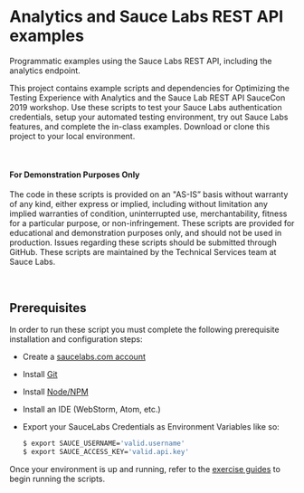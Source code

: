 # Analytics and Sauce Labs REST API examples
Programmatic examples using the Sauce Labs REST API, including the analytics endpoint.

This project contains example scripts and dependencies for Optimizing the Testing Experience with Analytics and the Sauce Lab REST API SauceCon 2019 workshop. Use these scripts to test your Sauce Labs authentication credentials, setup your automated testing environment, try out Sauce Labs features, and complete the in-class examples. Download or clone this project to your local environment.

<br />

#### For Demonstration Purposes Only

The code in these scripts is provided on an "AS-IS” basis without warranty of any kind, either express or implied, including without limitation any implied warranties of condition, uninterrupted use, merchantability, fitness for a particular purpose, or non-infringement. These scripts are provided for educational and demonstration purposes only, and should not be used in production. Issues regarding these scripts should be submitted through GitHub. These scripts are maintained by the Technical Services team at Sauce Labs.

<br />

## Prerequisites

In order to run these script you must complete the following prerequisite installation and configuration steps:

* Create a [saucelabs.com account](https://saucelabs.com/sign-up)
* Install [Git](https://git-scm.com/)
* Install [Node/NPM](https://nodejs.org/en/download/)
* Install an IDE (WebStorm, Atom, etc.)
* Export your SauceLabs Credentials as Environment Variables like so:
    
    ```bash
    $ export SAUCE_USERNAME='valid.username'
    $ export SAUCE_ACCESS_KEY='valid.api.key'
    ```

Once your environment is up and running, refer to the [exercise guides](exercise-guides/getting-started.md) to begin running the scripts.
